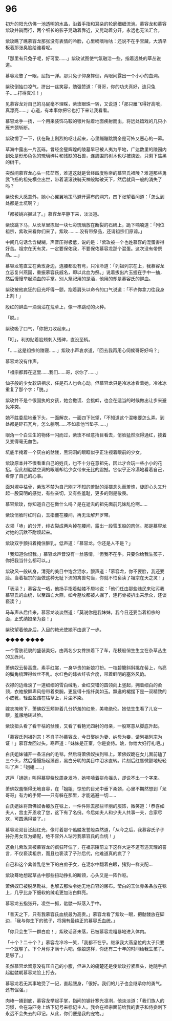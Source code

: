 # 96

初升的阳光仿佛一池透明的水晶，沿着手指和耳朵的轮廓细细流淌。慕容龙和慕容紫玫并骑而行，两个细长的影子晃动着靠近，又晃动着分开，永远也无法汇合。

紫玫瞧了瞧慕容龙那张没有表情的冷脸，心里嘀嘀咕咕：还说不在乎宝藏，大清早板着那张臭脸给谁看呢。

「那里有只兔子呢，好可爱……」紫玫试图使气氛融洽一些，指着远处的草丛说道。

慕容龙瞥了一眼，屈指一弹。那只兔子仰身摔倒，两眼间露出一个小小的血洞。

紫玫倒抽口凉气，挤出一丝笑容，勉强赞道：「哥哥，你的功夫真好，连只兔子……打得真准！」

见慕容龙对自己的马屁毫不理睬，紫玫眼珠一转，又说道：「那只雁飞得好高哦，真漂亮……」心道，有本事你把它也打下来让我看看。

慕容龙手一扬，一个用来装饰马鞍的银片贴着地面疾射而出，将远处嬉戏的几只小雁齐颈斩断。

紫玫愣了一下，伏在鞍上剧烈的呕吐起来，心里蹦蹦跳跳全是可怖又恶心的一幕。

草海中露出一片瓦砾。曾经金璧辉煌的陵墓早已被人夷为平地，广达数里的陵园内到处是形形色色的琉璃碎片和残缺的石兽，连周围的树木也尽被烧毁，只剩下焦黑的树干。

突然间慕容龙心头一阵茫然，难道这就是曾经四度称帝的慕容氏祖陵？难道那些勇武飞扬的祖先横空出世，带着滚滚铁骑天神般踏破天下，然后就风一般的消失了吗？

紫玫也大感意外，她小心翼翼地策马避开遍布的洞穴，四下张望着问道：「怎么到处都是土坑啊？」

「都被姚兴掘过了。」慕容龙平静下来，淡淡道。

紫玫跳下马，从长草里拣起一块七彩琉璃放在断裂的石碑上，跪下喃喃道：「列位祖宗，紫玫来看你们来了。紫玫………没有带祭品，还请祖宗们原谅。」

中间几句话含含糊糊，声音压得极低，说的是：「紫玫被一个也姓慕容的混蛋害得好苦。祖宗在天有灵，一定要保佑我，不要保佑慕容龙那个混蛋。这次没有带祭品……」

慕容龙笔直立在紫玫身边，连腰都没有弯，只冷冷道：「列祖列宗在上，我慕容龙立志复兴燕国，重振慕容氏威名，即以此血为祭。」说着拔出片玉握在手中一抽，然后慢慢举起滴血的手掌。别人祭祀用的是酒，他用的却是慕容氏的鲜血。

紫玫被他疯狂的目光吓得一颤，抱着肩头以命令的口气说道：「不许你拿刀往我身上割！」

殷红的鲜血一滴滴沾在荒草上，像一串跳动的火种。

「脱。」

紫玫吸了口气，「你把刀收起来。」

「叮」，利刃贴着脸颊刺入残碑，直没至柄。

「……这是祖宗的陵寝……」紫玫小声哀求道，「回去我再用心伺候哥哥好吗？」

慕容龙没有作声。

「祖宗都葬在这里……我们……哥，求你了……」

仙子般的少女软语相求，任是石人也会心动。但慕容龙只是冷冰冰看着她，冷冰冰重复了那个字：「脱。」

紫玫并不是个很固执的女孩，她会撒谎、会挑衅，也会在适当的时候做出让步来避免冲突。

她不胜委屈地垂下头，一面解衣，一面四下张望，「不知道这个混帐要怎么弄。到处都是碎石瓦片，怎么躺啊……不如拿他当垫子……」

眼角一个白生生的物体一闪而过，紫玫不经意抬目看去，俏脸猛然涨得通红，接着又变得毫无血色。

坑底半掩着一个灰白的骷髅，黑洞洞的眼眶似乎正注视着眼前的少女。

紫玫原本并不很看重自己的姓氏，也不十分在意祖先，因此才会玩一些小小的花招。但此刻骷髅空洞的眼眶却给少女带来无比的震撼。它似乎正冷漠地看着自己，看穿了自己的心事。

面对塚中枯骨，紫玫不禁为自己刚才不知的羞耻的淫猥念头而羞愧，旋即心头又升起一股莫明的感觉，有些亲切，又有些羞耻，更多的则是敬畏。

慕容紫玫，你知道自己在做什么吗？是在逝去的祖先面前兄妹乱伦啊……

紫玫俏脸时红时白，玉指僵在腰间，再无法解开罗带。

衣领「哧」的分开，绯衣裂成两片掉在腰间，露出一段雪玉般的肉体。那是慕容龙对她的沉默不耐烦起来。

紫玫双手颤抖着掩住酥乳，低声道：「慕容龙。你还是人不是？」

「我知道你恨我。」慕容龙声音没有一丝感情，「但我不在乎。只要你给我生孩子，你把我当什么都可以。」

紫玫风一般转身，清亮的美目中饱含泪水，颤声道：「慕容龙，你不要脸，我还要脸。当着祖宗的面做这种无耻下流的禽兽勾当，你就不怕亵渎了祖宗在天之灵！」

「亵渎？」慕容龙一哂，他扬手指着骷髅不屑地说：「他们任由那些贱民来玷污我慕容氏的血统，以至四亡大燕，如今墓坟都被人掘了，连朽骨被扒出来示众，还谈亵渎？」

马车声从后传来，慕容龙淡淡然道：「莫说你是我妹妹，我今日还要当着祖宗的面，正式纳娘亲为妾！」

紫玫望着他身后，入目的艳光使她不由退了一步。

◆◆◆◆ ◆◆◆◆

一个雪肤花貌的盛装美妇，由两名少女搀扶着下了车，花枝般俏生生立在杂草丛生的瓦砾间。

萧佛奴云髻高盘，素手红裳，一身华贵的新娘打扮。一枝碧簪斜斜挑在髻上，乌亮的鬓角梳理得纹丝不乱。水红色的嫁衣纤农合度，带着鲜明的塞外风韵。

衣襟的边缘滚了一道细细的雪白绒毛，金红交错的圆领向上竖起，拥着细白的柔颈，衣袖按鲜卑风俗带着束腕，更显得十指纤美如玉。飘逸的裙摆下是一双精致的小皮靴，轻盈盈踏在枯草上，片尘不染。

嫁衣掩映下，萧佛奴玉颊带着几分娇羞的红晕，美艳绝伦。她怯生生看了儿女一眼，羞赧地转过脸。

紫玫扭头看了看干枯的骷髅，又看了看艳光四射的母亲，一股寒意从脚底升起。

「慕容氏列祖列宗！不肖子孙慕容龙，今日娶妹为妻、纳母为妾，请列祖列宗为证！」慕容龙回过头。寒声道：「妹妹是正室，你是妾侍。娘，你给大妇行礼吧。」

白氏姐妹铺开一条洁白的毛毯，然后将萧佛奴扶到毯上。萧佛奴跪在女儿面前磕了三个头，然后慢慢扬起臻首，黑白分明的美目中泪水直转。片刻后红唇微颤地轻轻叫了声：「姐姐……」

这声「姐姐」叫得慕容紫玫周身发冷，她哆嗦着拼命摇头，却说不出一个字来。

萧佛奴羞惭得无地自容，在「姐姐」惊恐的目光中垂下柔颈，心里不期然想到「龙哥哥」有力的手臂——只有躲在那里，才能逃避一切……

白氏姐妹将萧佛奴香躯放在毯上，一件件除去那些华丽的服饰，微笑道：「恭喜如夫人，宫主开恩收了您，这下有了名份。今后如夫人和少夫人共事一夫，合家尽欢，可圆满得紧了。」

慕容龙双目泛起红光，像盯着那个骷髅发誓般森然道，「从今之后，我慕容氏子子孙孙男女互为婚配，绝不容外人玷污我慕容氏的血统！」

这会儿紫玫真被慕容龙的疯狂吓住了，在祖宗陵前立下这样大逆不道有违天理的誓言，不仅亵渎祖宗，而且也亵渎了子孙后代，他难道真的疯了？

自己和这个禽兽乱伦生下的白痴子女，在泥水中翻着白眼，猪狗一样交配…

紫玫蓦地想起草丛中那些扭动挣扎的断颈，心头又是一阵作呕。

萧佛奴已被脱尽靴袜，也解去那块令她无地自容的尿布。莹白的玉体赤条条放在毯上，几乎比身下细软的绒毛更加洁白鲜亮。

慕容龙五指张开，凌空一抓，骷髅一跃落入手中。

「普天之下，只有我慕容氏血统最为高贵。」慕容龙看了紫玫一眼，把骷髅放在脚边，「我与你生下的孩子，将拥有最纯正的慕容氏血统。」

「你只会生下一群白痴！」紫玫话音未落，已被慕容龙粗暴地进入体内。

「十个？二十个？」慕容龙冷冷一笑，「我都不在乎。继承我大燕皇位的太子只要一个就够了。下个月你才满十六吧，像娘这样，你还有二十年的时间给我生孩子。足够了。」

虽然慕容龙留意没有压自己的小腹，但进入的痛楚还是使紫玫拧紧眉头，她随手抓起骷髅朝慕容龙脸上打去。

慕容龙若无其事地受了一记，直起腰身，「很好。我们的儿子也会继承你的勇气。还有倔强。」

肉棒一捅到底，慕容龙举起手掌，指间的钢针寒光凛冽，他淡淡道：「我们族人的习惯，会在马匹身上烙下记号来标记主人。我会在祖宗面前给我的妻子和侍妾刺下永远不会失去的印记。从此，你们便是我的宠物。」

